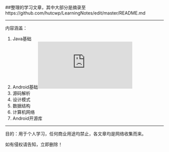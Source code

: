 ##整理的学习文章，其中大部分是摘录至https://github.com/hutcwp/LearningNotes/edit/master/README.md

---

内容涵盖：
1. Java基础![]()
2. Android基础![](https://github.com/hutcwp/AndroidLearningAticles/blob/master/Android/android%E5%9F%BA%E7%A1%80.md)
3. 源码解析
4. 设计模式
5. 数据结构
6. 计算机网络
7. Android开源库

---
目的：用于个人学习，任何商业用途均禁止，各文章均是网络收集而来。

如有侵权请告知，立即删除！
